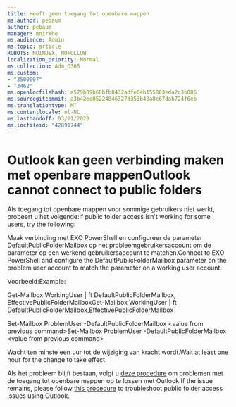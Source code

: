 ```yaml
---
title: Heeft geen toegang tot openbare mappen
ms.author: pebaum
author: pebaum
manager: mnirkhe
ms.audience: Admin
ms.topic: article
ROBOTS: NOINDEX, NOFOLLOW
localization_priority: Normal
ms.collection: Adm_O365
ms.custom:
- "3500007"
- "3462"
ms.openlocfilehash: a579b89b68bfb8432adfe64b155803eda2c3b086
ms.sourcegitcommit: a3b42ee05224846327d353b48a8c67dab724f6eb
ms.translationtype: MT
ms.contentlocale: nl-NL
ms.lasthandoff: 03/21/2020
ms.locfileid: "42891744"
---
```

# <a name="outlook-cannot-connect-to-public-folders"></a><span data-ttu-id="37d2d-102">Outlook kan geen verbinding maken met openbare mappen</span><span class="sxs-lookup"><span data-stu-id="37d2d-102">Outlook cannot connect to public folders</span></span>

<span data-ttu-id="37d2d-103">Als toegang tot openbare mappen voor sommige gebruikers niet werkt, probeert u het volgende:</span><span class="sxs-lookup"><span data-stu-id="37d2d-103">If public folder access isn't working for some users, try the following:</span></span>

<span data-ttu-id="37d2d-104">Maak verbinding met EXO PowerShell en configureer de parameter DefaultPublicFolderMailbox op het probleemgebruikersaccount om de parameter op een werkend gebruikersaccount te matchen.</span><span class="sxs-lookup"><span data-stu-id="37d2d-104">Connect to EXO PowerShell and configure the DefaultPublicFolderMailbox parameter on the problem user account to match the parameter on a working user account.</span></span>

<span data-ttu-id="37d2d-105">Voorbeeld:</span><span class="sxs-lookup"><span data-stu-id="37d2d-105">Example:</span></span>

<span data-ttu-id="37d2d-106">Get-Mailbox WorkingUser | ft DefaultPublicFolderMailbox, EffectivePublicFolderMailbox</span><span class="sxs-lookup"><span data-stu-id="37d2d-106">Get-Mailbox WorkingUser | ft DefaultPublicFolderMailbox,EffectivePublicFolderMailbox</span></span>

<span data-ttu-id="37d2d-107">Set-Mailbox ProblemUser -DefaultPublicFolderMailbox \<value from previous command></span><span class="sxs-lookup"><span data-stu-id="37d2d-107">Set-Mailbox ProblemUser -DefaultPublicFolderMailbox \<value from previous command></span></span>

<span data-ttu-id="37d2d-108">Wacht ten minste een uur tot de wijziging van kracht wordt.</span><span class="sxs-lookup"><span data-stu-id="37d2d-108">Wait at least one hour for the change to take effect.</span></span>

<span data-ttu-id="37d2d-109">Als het probleem blijft bestaan, volgt u [deze procedure](https://aka.ms/pfcte) om problemen met de toegang tot openbare mappen op te lossen met Outlook.</span><span class="sxs-lookup"><span data-stu-id="37d2d-109">If the issue remains, please follow [this procedure](https://aka.ms/pfcte) to troubleshoot public folder access issues using Outlook.</span></span>